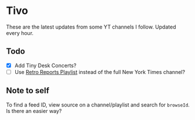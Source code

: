 # Tivo

These are the latest updates from some YT channels I follow. Updated every hour.

## Todo

- [x] Add Tiny Desk Concerts?
- [ ] Use [Retro Reports Playlist](https://www.youtube.com/playlist?list=PL4CGYNsoW2iAOqPtxm4RHo205w_R1IWuH) instead of the full New York Times channel?

## Note to self

To find a feed ID, view source on a channel/playlist and search for `browseId`. Is there an easier way?
